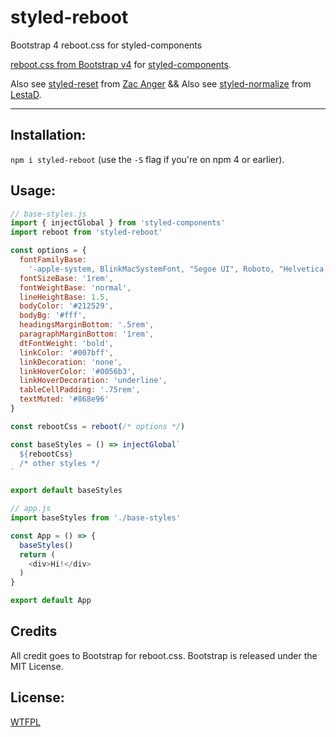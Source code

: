 # styled-reboot
Bootstrap 4 reboot.css for styled-components


[reboot.css from Bootstrap v4](https://github.com/twbs/bootstrap/blob/7b766e1ad53b0c22de42dac04d2472f287334e2a/scss/_reboot.scss) for
[styled-components](https://github.com/styled-components/styled-components).

Also see [styled-reset](https://github.com/zacanger/styled-reset/)
from [Zac Anger](https://github.com/zacanger)
&&
Also see [styled-normalize](https://www.npmjs.com/package/styled-normalize)
from [LestaD](https://github.com/LestaD).

--------

## Installation:

`npm i styled-reboot` (use the `-S` flag if you're on npm 4 or earlier).

## Usage:

```javascript
// base-styles.js
import { injectGlobal } from 'styled-components'
import reboot from 'styled-reboot'

const options = {
  fontFamilyBase:
    '-apple-system, BlinkMacSystemFont, "Segoe UI", Roboto, "Helvetica Neue", Arial, sans-serif, "Apple Color Emoji", "Segoe UI Emoji", "Segoe UI Symbol"',
  fontSizeBase: '1rem',
  fontWeightBase: 'normal',
  lineHeightBase: 1.5,
  bodyColor: '#212529',
  bodyBg: '#fff',
  headingsMarginBottom: '.5rem',
  paragraphMarginBottom: '1rem',
  dtFontWeight: 'bold',
  linkColor: '#007bff',
  linkDecoration: 'none',
  linkHoverColor: '#0056b3',
  linkHoverDecoration: 'underline',
  tableCellPadding: '.75rem',
  textMuted: '#868e96'
}

const rebootCss = reboot(/* options */)

const baseStyles = () => injectGlobal`
  ${rebootCss}
  /* other styles */
`

export default baseStyles

// app.js
import baseStyles from './base-styles'

const App = () => {
  baseStyles()
  return (
    <div>Hi!</div>
  )
}

export default App
```

## Credits

All credit goes to Bootstrap for reboot.css.
Bootstrap is released under the MIT License.

## License:

[WTFPL](./LICENSE.md)

